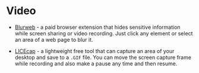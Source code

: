 # Video

- [Blurweb](https://blurweb.app) - a paid browser extension that hides sensitive information while screen sharing or video recording. Just click any element or select an area of a web page to blur it.

- [LICEcap](https://www.cockos.com/licecap/) - a lightweight free tool that can capture an area of your desktop and save to a `.GIF` file. You can move the screen capture frame while recording and also make a pause any time and then resume.
